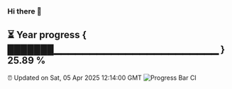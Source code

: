 ### Hi there 👋
⏳ Year progress { ███████▁▁▁▁▁▁▁▁▁▁▁▁▁▁▁▁▁▁▁▁▁▁▁ } 25.89 %
---
⏰ Updated on Sat, 05 Apr 2025 12:14:00 GMT
![Progress Bar CI](https://github.com/Moyi321/Moyi321/workflows/Progress%20Bar%20CI/badge.svg)
